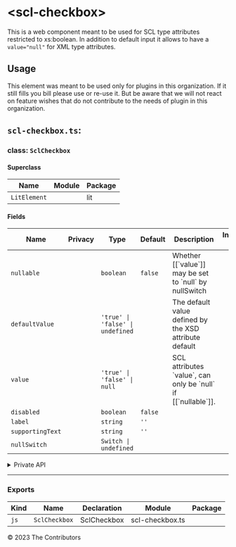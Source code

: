 # \<scl-checkbox>

This is a web component meant to be used for SCL type attributes restricted to xs:boolean. In addition to default input it allows to have a `value="null"` for XML type attributes.

## Usage

This element was meant to be used only for plugins in this organization. If it still fills you bill please use or re-use it. But be aware that we will not react on feature wishes that do not contribute to the needs of plugin in this organization.


## `scl-checkbox.ts`:

### class: `SclCheckbox`

#### Superclass

| Name         | Module | Package |
| ------------ | ------ | ------- |
| `LitElement` |        | lit     |

#### Fields

| Name             | Privacy | Type                             | Default | Description                                                           | Inherited From |
| ---------------- | ------- | -------------------------------- | ------- | --------------------------------------------------------------------- | -------------- |
| `nullable`       |         | `boolean`                        | `false` | Whether \[\[\`value\`]] may be set to \`null\` by nullSwitch          |                |
| `defaultValue`   |         | `'true' \| 'false' \| undefined` |         | The default value defined by the XSD attribute default                |                |
| `value`          |         | `'true' \| 'false' \| null`      |         | SCL attributes \`value\`, can only be \`null\` if \[\[\`nullable\`]]. |                |
| `disabled`       |         | `boolean`                        | `false` |                                                                       |                |
| `label`          |         | `string`                         | `''`    |                                                                       |                |
| `supportingText` |         | `string`                         | `''`    |                                                                       |                |
| `nullSwitch`     |         | `Switch \| undefined`            |         |                                                                       |                |

<details><summary>Private API</summary>

#### Fields

| Name            | Privacy | Type                        | Default   | Description | Inherited From |
| --------------- | ------- | --------------------------- | --------- | ----------- | -------------- |
| `checkboxValue` | private | `'true' \| 'false'`         | `'false'` |             |                |
| `userText`      | private | `string`                    |           |             |                |
| `isNull`        | private | `boolean`                   | `false`   |             |                |
| `parkedValue`   | private | `'true' \| 'false' \| null` | `null`    |             |                |
| `null`          | private | `boolean`                   |           |             |                |

#### Methods

| Name               | Privacy | Description | Parameters | Return           | Inherited From |
| ------------------ | ------- | ----------- | ---------- | ---------------- | -------------- |
| `renderNullSwitch` | private |             |            | `TemplateResult` |                |

</details>

<hr/>

### Exports

| Kind | Name          | Declaration | Module          | Package |
| ---- | ------------- | ----------- | --------------- | ------- |
| `js` | `SclCheckbox` | SclCheckbox | scl-checkbox.ts |         |


&copy; 2023 The Contributors

